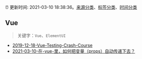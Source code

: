 :alarm_clock: 更新时间: 2021-03-10 18:38:36。[来源分类](../README.md)、[标签分类](../TAGS.md)、[时间分类](../TIMELINE.md)

## Vue


> 关键字：`Vue`、`ElementUI`



- [2019-12-18-Vue-Testing-Crash-Course](https://dev.to/blacksonic/vue-testing-crash-course-59kl) 
- [2021-03-10-在-vue-里，如何把变量（props）自动传递下去？](https://www.v2ex.com/t/760483) 